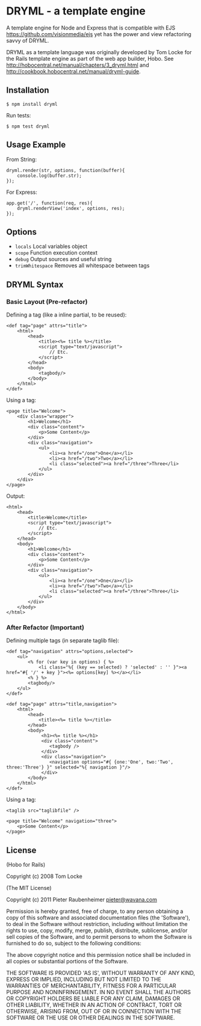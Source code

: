 # DRYML - a template engine

A template engine for Node and Express that is compatible with EJS <https://github.com/visionmedia/ejs> yet has the power and view refactoring savvy of DRYML. 

DRYML as a template language was originally developed by Tom Locke for the Rails template engine as part of the web app builder, Hobo. See <http://hobocentral.net/manual/chapters/3_dryml.html> and <http://cookbook.hobocentral.net/manual/dryml-guide>.  

## Installation

    $ npm install dryml
    
Run tests:

    $ npm test dryml

## Usage Example

From String:

    dryml.render(str, options, function(buffer){
        console.log(buffer.str);
    });
    
For Express:

    app.get('/', function(req, res){
    	dryml.renderView('index', options, res);
    });
    
## Options

  - `locals`          Local variables object
  - `scope`           Function execution context
  - `debug`           Output sources and useful string
  - `trimWhitespace`  Removes all whitespace between tags
  
## DRYML Syntax

### Basic Layout (Pre-refactor)

Defining a tag (like a inline partial, to be reused):

    <def tag="page" attrs="title">
        <html>
            <head>
                <title><%= title %></title>
                <script type="text/javascript">
                    // Etc.
                </script>
            </head>
            <body>
                <tagbody/>
            </body>
        </html>
    </def>
    
Using a tag:
    
    <page title="Welcome">
        <div class="wrapper">
            <h1>Welcome</h1>
            <div class="content">
                <p>Some Content</p>
            </div>
            <div class="navigation">
                <ul>
                    <li><a href="/one">One</a></li>
                    <li><a href="/two">Two</a></li>
                    <li class="selected"><a href="/three">Three</li>
                </ul>
            </div>
        </div>
    </page>
    
Output:

    <html>
        <head>
            <title>Welcome</title>
            <script type="text/javascript">
                // Etc.
            </script>            
        </head>
        <body>
            <h1>Welcome</h1>
            <div class="content">
                <p>Some Content</p>
            </div>
            <div class="navigation">
                <ul>
                    <li><a href="/one">One</a></li>
                    <li><a href="/two">Two</a></li>
                    <li class="selected"><a href="/three">Three</li>
                </ul>
            </div>
        </body>
    </html>    
    
### After Refactor (Important)

Defining multiple tags (in separate taglib file):

    <def tag="navigation" attrs="options,selected">
        <ul>
            <% for (var key in options) { %>
                <li class="%{ (key == selected) ? 'selected' : '' }"><a href="#{ '/' + key }"><%= options[key] %></a></li>
            <% } %>
            <tagbody/>
        </ul>
    </def>

    <def tag="page" attrs="title,navigation">
        <html>
            <head>
                <title><%= title %></title>
            </head>
            <body>
                 <h1><%= title %></h1>
                 <div class="content">
                    <tagbody />
                 </div>
                 <div class="navigation">
                    <navigation options="#{ {one:'One', two:'Two', three:'Three'} }" selected="%{ navigation }"/>
                 </div>
            </body>
        </html>
    </def>   
    
Using a tag:

    <taglib src="taglibfile" />
    
    <page title="Welcome" navigation="three">
        <p>Some Content</p>
    </page>

## License 

(Hobo for Rails)

Copyright (c) 2008 Tom Locke

(The MIT License)

Copyright (c) 2011 Pieter Raubenheimer <pieter@wavana.com>

Permission is hereby granted, free of charge, to any person obtaining
a copy of this software and associated documentation files (the
'Software'), to deal in the Software without restriction, including
without limitation the rights to use, copy, modify, merge, publish,
distribute, sublicense, and/or sell copies of the Software, and to
permit persons to whom the Software is furnished to do so, subject to
the following conditions:

The above copyright notice and this permission notice shall be
included in all copies or substantial portions of the Software.

THE SOFTWARE IS PROVIDED 'AS IS', WITHOUT WARRANTY OF ANY KIND,
EXPRESS OR IMPLIED, INCLUDING BUT NOT LIMITED TO THE WARRANTIES OF
MERCHANTABILITY, FITNESS FOR A PARTICULAR PURPOSE AND NONINFRINGEMENT.
IN NO EVENT SHALL THE AUTHORS OR COPYRIGHT HOLDERS BE LIABLE FOR ANY
CLAIM, DAMAGES OR OTHER LIABILITY, WHETHER IN AN ACTION OF CONTRACT,
TORT OR OTHERWISE, ARISING FROM, OUT OF OR IN CONNECTION WITH THE
SOFTWARE OR THE USE OR OTHER DEALINGS IN THE SOFTWARE.

